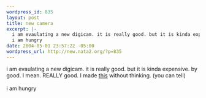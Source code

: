 ```yaml
--- 
wordpress_id: 835
layout: post
title: new camera
excerpt: |-
  i am evaulating a new digicam. it is really good. but it is kinda expensive. by good. I mean. REALLY good. I made this without thinking. (you can tell)
  i am hungry
date: 2004-05-01 23:57:22 -05:00
wordpress_url: http://new.nata2.org/?p=835
---
```

i am evaulating a new digicam. it is really good. but it is kinda expensive. by good. I mean. REALLY good. I made <a href="http://www.dopeman.org/room.html">this</a> without thinking. (you can tell)
<br/><br/>i am hungry
